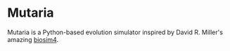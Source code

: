 # Mutaria

Mutaria is a Python-based evolution simulator inspired by David R. Miller's amazing [biosim4](https://github.com/davidrmiller/biosim4).
